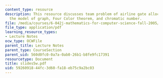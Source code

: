 ```yaml
---
content_type: resource
description: This resource discusses team problem of airline gate allocation with
  the model of graph, Four Color theorem, and chromatic number.
file: /media/courses/6-042j-mathematics-for-computer-science-fall-2005/5926091844fc3d60fa18eb75c9a2bc03_slides5w.pdf
file_type: application/pdf
learning_resource_types:
- Lecture Notes
ocw_type: OCWFile
parent_title: Lecture Notes
parent_type: CourseSection
parent_uid: 560d0fc0-0a7a-0ab0-26b1-b8fe9fc17391
resourcetype: Document
title: slides5w.pdf
uid: 59260918-44fc-3d60-fa18-eb75c9a2bc03
---
```

